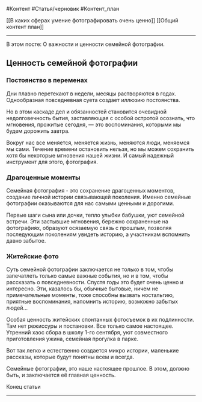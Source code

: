 #Контент #Статья/черновик #Контент_план 

[[В каких сферах умение фотографировать очень ценно]]
[[Общий контент план]]
_________
В этом посте:
О важности и ценности семейной фотографии.
## Ценность семейной фотографии

### Постоянство в переменах
Дни плавно перетекают в недели, месяцы растворяются в годах. Однообразная повседневная суета создает иллюзию постоянства. 

Но в этом каскаде дел и обязанностей становится очевидной недолговечность бытия, заставляющая с особой остротой осознать, что мгновения, прожитые сегодня, — это воспоминания, которыми мы будем дорожить завтра. 

Вокруг нас все меняется, меняется жизнь, меняются люди, меняемся мы сами. Течение времени остановить нельзя, но мы можем сохранить хотя бы некоторые мгновения нашей жизни.
И самый надежный инструмент для этого, фотография.

### Драгоценные моменты
Семейная фотография - это сохранение драгоценных моментов, создание личной истории связывающей поколения. Именно семейные фотографии оказываются для нас самыми ценными и дорогими.

Первые шаги сына или дочки, тепло улыбки бабушки, уют семейной встречи. Эти застывшие мгновения, бережно сохраненные на фотографиях, образуют осязаемую связь с прошлым, позволяя последующим поколениям увидеть историю, а участникам вспомнить давно забытое.

### Житейские фото
Суть семейной фотографии заключается не только в том, чтобы запечатлеть только самые важные события, но и в том, чтобы рассказать о повседневности. Спустя годы это будет очень ценно и интересно. Эти, казалось бы, обычные бытовые, ничем не примечательные моменты, тоже способны вызвать ностальгию, приятные воспоминания, напомнить историю, возможно забытых людей...

Особая ценность житейских спонтанных фотосъемок в их подлинности. 
Там нет режиссуры и постановки. Все только самое настоящее. 
Утренний хаос сбора в школу 1-го сентября, уют совместного приготовления ужина, семейная прогулка в парке.

Вот так легко и естественно создается микро истории, маленькие рассказы, которые будут понятны всем и всегда.

Семейные фотографии, это наше настоящее прошлое.
В этом, должно быть, и заключается её главная ценность.


Конец статьи
___________
